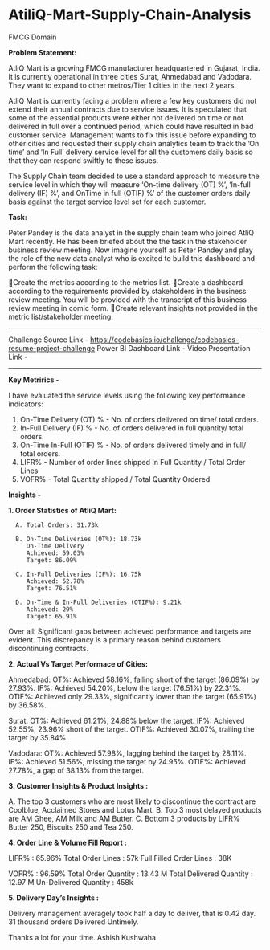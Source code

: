 # AtiliQ-Mart-Supply-Chain-Analysis
FMCG Domain

**Problem Statement:**

AtliQ Mart is a growing FMCG manufacturer headquartered in Gujarat, India. It is currently operational in three cities Surat, Ahmedabad and Vadodara. They want to expand to other metros/Tier 1 cities in the next 2 years.

AtliQ Mart is currently facing a problem where a few key customers did not extend their annual contracts due to service issues. It is speculated that some of the essential products were either not delivered on time or not delivered in full over a continued period, which could have resulted in bad customer service. Management wants to fix this issue before expanding to other cities and requested their supply chain analytics team to track the ’On time’ and ‘In Full’ delivery service level for all the customers daily basis so that they can respond swiftly to these issues.

The Supply Chain team decided to use a standard approach to measure the service level in which they will measure ‘On-time delivery (OT) %’, ‘In-full delivery (IF) %’, and OnTime in full (OTIF) %’ of the customer orders daily basis against the target service level set for each customer.

**Task:**

Peter Pandey is the data analyst in the supply chain team who joined AtliQ Mart recently. He has been briefed about the the task in the stakeholder business review meeting. Now imagine yourself as Peter Pandey and play the role of the new data analyst who is excited to build this dashboard and perform the following task:

🔰Create the metrics according to the metrics list.
🔰Create a dashboard according to the requirements provided by stakeholders in the business review meeting. You will be provided with the transcript of this business review meeting in comic form.
🔰Create relevant insights not provided in the metric list/stakeholder meeting.

------------------------------------------------------------------------

Challenge Source Link - https://codebasics.io/challenge/codebasics-resume-project-challenge
Power BI Dashboard Link - 
Video Presentation Link -

------------------------------------------------------------------------


**Key Metrirics -**

I have evaluated the service levels using the following key performance indicators:

1. On-Time Delivery (OT) % - No. of orders delivered on time/ total orders.
2. In-Full Delivery (IF) % - No. of orders delivered in full quantity/ total orders.
3. On-Time In-Full (OTIF) % - No. of orders delivered timely and in full/ total orders.
4. LIFR% - Number of order lines shipped In Full Quantity / Total Order Lines
5. VOFR% - Total Quantity shipped / Total Quantity Ordered



**Insights -**


**1. Order Statistics of AtliQ Mart:**  

      A. Total Orders: 31.73k
   
      B. On-Time Deliveries (OT%): 18.73k
         On-Time Delivery
         Achieved: 59.03%
         Target: 86.09%
   
      C. In-Full Deliveries (IF%): 16.75k
         Achieved: 52.78%
         Target: 76.51%
   
      D. On-Time & In-Full Deliveries (OTIF%): 9.21k
         Achieved: 29%
         Target: 65.91%

Over all:
Significant gaps between achieved performance and targets are evident.
This discrepancy is a primary reason behind customers discontinuing contracts.



**2. Actual Vs Target Performace of Cities:**

Ahmedabad:
OT%: Achieved 58.16%, falling short of the target (86.09%) by 27.93%.
IF%: Achieved 54.20%, below the target (76.51%) by 22.31%.
OTIF%: Achieved only 29.33%, significantly lower than the target (65.91%) by 36.58%.

Surat:
OT%: Achieved 61.21%, 24.88% below the target.
IF%: Achieved 52.55%, 23.96% short of the target.
OTIF%: Achieved 30.07%, trailing the target by 35.84%.

Vadodara:
OT%: Achieved 57.98%, lagging behind the target by 28.11%.
IF%: Achieved 51.56%, missing the target by 24.95%.
OTIF%: Achieved 27.78%, a gap of 38.13% from the target.



**3. Customer Insights & Product Insights :**

A. The top 3 customers who are most likely to discontinue the contract are Coolblue, Acclaimed Stores and Lotus Mart.
B. Top 3 most delayed products are AM Ghee, AM Milk and AM Butter.
C. Bottom 3 products by LIFR% Butter 250, Biscuits 250 and Tea 250.



**4. Order Line & Volume Fill Report :**

LIFR% : 65.96%
Total Order Lines : 57k
Full Filled Order Lines : 38K

VOFR% : 96.59%
Total Order Quantity : 13.43 M
Total Delivered Quantity : 12.97 M
Un-Delivered Quantity : 458k



**5. Delivery Day’s Insights :**

Delivery management averagely took half a day to deliver, that is 0.42 day.
31 thousand orders Delivered Untimely.

Thanks a lot for your time.
Ashish Kushwaha
